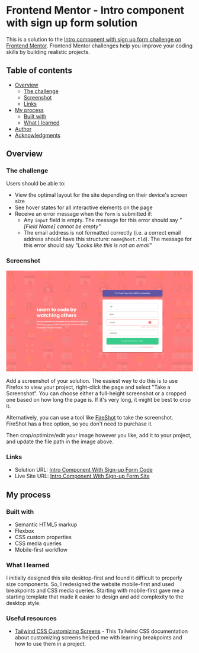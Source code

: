 # Frontend Mentor - Intro component with sign up form solution

This is a solution to the [Intro component with sign up form challenge on Frontend Mentor](https://www.frontendmentor.io/challenges/intro-component-with-signup-form-5cf91bd49edda32581d28fd1). Frontend Mentor challenges help you improve your coding skills by building realistic projects. 

## Table of contents

- [Overview](#overview)
  - [The challenge](#the-challenge)
  - [Screenshot](#screenshot)
  - [Links](#links)
- [My process](#my-process)
  - [Built with](#built-with)
  - [What I learned](#what-i-learned)
- [Author](#author)
- [Acknowledgments](#acknowledgments)

## Overview

### The challenge

Users should be able to:

- View the optimal layout for the site depending on their device's screen size
- See hover states for all interactive elements on the page
- Receive an error message when the `form` is submitted if:
  - Any `input` field is empty. The message for this error should say *"[Field Name] cannot be empty"*
  - The email address is not formatted correctly (i.e. a correct email address should have this structure: `name@host.tld`). The message for this error should say *"Looks like this is not an email"*

### Screenshot

![Screenshot preview for the Intro component with sign up form coding challenge](./design/screenshot.png)

Add a screenshot of your solution. The easiest way to do this is to use Firefox to view your project, right-click the page and select "Take a Screenshot". You can choose either a full-height screenshot or a cropped one based on how long the page is. If it's very long, it might be best to crop it.

Alternatively, you can use a tool like [FireShot](https://getfireshot.com/) to take the screenshot. FireShot has a free option, so you don't need to purchase it. 

Then crop/optimize/edit your image however you like, add it to your project, and update the file path in the image above.

### Links

- Solution URL: [Intro Component With Sign-up Form Code](https://github.com/jaireid/Intro-Component-With-Sign-up-Form.git)
- Live Site URL: [Intro Component With Sign-up Form Site](https://jaireid.github.io/Intro-Component-With-Sign-up-Form/)

## My process

### Built with

- Semantic HTML5 markup
- Flexbox
- CSS custom properties
- CSS media queries
- Mobile-first workflow

### What I learned

I initially designed this site desktop-first and found it difficult to properly size components. So, I redesigned the website mobile-first and used breakpoints and CSS media queries. Starting with mobile-first gave me a starting template that made it easier to design and add complexity to the desktop style.

### Useful resources

- [Tailwind CSS Customizing Screens](https://tailwindcss.com/docs/screens) - This Tailwind CSS documentation about customizing screens helped me with learning breakpoints and how to use them in a project.
